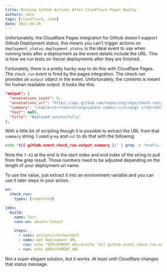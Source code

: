 ```yaml
---
title: Running Github Actions After Cloudflare Pages Deploy
authors: nate
tags: [cloudflare, code]
date: 2022-04-28
---
```


Unfortunately, the Cloudflare Pages integration for Github doesn't support Github Deployment status, this means you can't trigger actions on `deployment_status`. `deployment_status` is the ideal event to use when running tests after a deployment as the event details include the URL. This is how we run tests on Vercel deployments after they are finished.

Fortunately, there is a pretty hacky way to do this with Cloudflare Pages. The `check_run` event is fired by the pages integration. The check run provides an `output` object in the event. Unfortunately, the contents is meant for human readable output. It looks like this:

```json
"output": {
  "annotations_count": 0,
  "annotations_url": "https://api.github.com/repos/org/repo/check-runs/12356/annotations",
  "summary": "<table><tr><td><strong>Latest commit:</strong> </td><td>\n<code>be76cc6</code>\n</td></tr>\n<tr><td><strong>Status:</strong></td><td>&nbsp;✅&nbsp; Deploy successful!</td></tr>\n<tr><td><strong>Preview URL:</strong></td><td>\n<a href='https://4fcdd3b4.site-name.pages.dev'>https://4fcdd3b4.site-name.pages.dev</a>\n</td></tr>\n</table>\n\n[View logs](https://dash.cloudflare.com/?to=/:account/pages/view/portal/4fcdd3b4-e0a7-42df-b2d9-4a89a1981d9d)\n",
  "text": null,
  "title": "Deployed successfully"
},
```

With a little bit of scripting though it is possible to extract the URL from that `summary` string. I used `grep` and `cut` to do that with the following:

```bash
echo "${{ github.event.check_run.output.summary }}" | grep -o "href\=.*>https" | cut -c 7-43
```

Note the `7-43` at the end is the start index and end index of the string to pull from the grep result. Those numbers need to be adjusted depending on the length of your deployment url name.

To use the value, just extract it into an environment variable and you can use it later steps in your action.

```yaml
on:
  check_run:
    types: [completed]

jobs:
  build:
    name: Test
    runs-on: ubuntu-latest

    steps:
      - uses: actions/checkout@v3
      - name: Get Deployment URL
        run: echo "DEPLOYMENT_URL=$(echo "${{ github.event.check_run.output.summary }}" | grep -o "href\=.*>https" | cut -c 7-43)" >> $GITHUB_ENV
      - run: echo $DEPLOYMENT_URL
```

Not a super elegant solution, but it works. At least until Cloudflare changes that status message.
